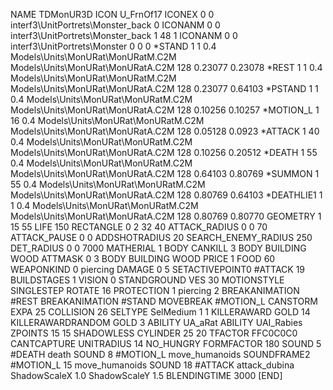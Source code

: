 NAME 			TDMonUR3D
ICON 			U_FrnOf17
ICONEX 0 0 interf3\UnitPortrets\Monster_back 0
ICONANM 0 0 interf3\UnitPortrets\Monster_back 1 48 1
ICONANM 0 0 interf3\UnitPortrets\Monster 0 0 0
*STAND                  1 1  0.4 Models\Units\MonURat\MonURatM.C2M Models\Units\MonURat\MonURatA.C2M 128 0.23077 0.23078
*REST      		1 1  0.4 Models\Units\MonURat\MonURatM.C2M Models\Units\MonURat\MonURatA.C2M 128 0.23077 0.64103
*PSTAND    		1 1  0.4 Models\Units\MonURat\MonURatM.C2M Models\Units\MonURat\MonURatA.C2M 128 0.10256 0.10257
*MOTION_L  		1 16 0.4 Models\Units\MonURat\MonURatM.C2M Models\Units\MonURat\MonURatA.C2M 128 0.05128 0.0923
*ATTACK    		1 40 0.4 Models\Units\MonURat\MonURatM.C2M Models\Units\MonURat\MonURatA.C2M 128 0.10256 0.20512
*DEATH     		1 55 0.4 Models\Units\MonURat\MonURatM.C2M Models\Units\MonURat\MonURatA.C2M 128 0.64103 0.80769
*SUMMON     		1 55 0.4 Models\Units\MonURat\MonURatM.C2M Models\Units\MonURat\MonURatA.C2M 128 0.80769 0.64103
*DEATHLIE1 		1 1  0.4 Models\Units\MonURat\MonURatM.C2M Models\Units\MonURat\MonURatA.C2M 128 0.80769 0.80770
GEOMETRY 		1 15 55
LIFE     		150
RECTANGLE 		0 2 32 40
ATTACK_RADIUS 		0 0 70
ATTACK_PAUSE 		0 0
ADDSHOTRADIUS 		20
SEARCH_ENEMY_RADIUS 	250
DET_RADIUS 		0 0 7000
MATHERIAL 		1 BODY
CANKILL 3 BODY BUILDING WOOD
ATTMASK 0 3 BODY BUILDING WOOD
PRICE 			1 FOOD 60
WEAPONKIND 		0 piercing
DAMAGE   		0 5
SETACTIVEPOINT0		#ATTACK 19 
BUILDSTAGES 		1
VISION 			0
STANDGROUND
VES 			30
MOTIONSTYLE 		SINGLESTEP
ROTATE 			16
PROTECTION 		1 piercing 2
BREAKANIMATION 		#REST
BREAKANIMATION 		#STAND
MOVEBREAK 		#MOTION_L
CANSTORM
EXPA 25
COLLISION 26
SELTYPE SelMedium 1 1
KILLERAWARD             GOLD 14
KILLERAWARDRANDOM       GOLD 3
ABILITY			UA_aRat
ABILITY	UAI_Rabies
ZPOINTS 15 15
SHADOWLESS
CYLINDER 25 20
TFACTOR FFC0C0C0
CANTCAPTURE
UNITRADIUS 14
NO_HUNGRY
FORMFACTOR 180
SOUND 5 #DEATH death
SOUND 8 #MOTION_L move_humanoids
SOUNDFRAME2 #MOTION_L 15 move_humanoids
SOUND 18 #ATTACK attack_dubina
ShadowScaleX 1.0
ShadowScaleY 1.5
BLENDINGTIME 3000
[END]
